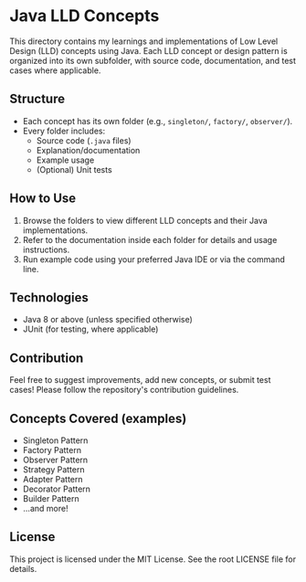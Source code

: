 # Java LLD Concepts

This directory contains my learnings and implementations of Low Level Design (LLD) concepts using Java. Each LLD concept or design pattern is organized into its own subfolder, with source code, documentation, and test cases where applicable.

## Structure

- Each concept has its own folder (e.g., `singleton/`, `factory/`, `observer/`).
- Every folder includes:
  - Source code (`.java` files)
  - Explanation/documentation
  - Example usage
  - (Optional) Unit tests

## How to Use

1. Browse the folders to view different LLD concepts and their Java implementations.
2. Refer to the documentation inside each folder for details and usage instructions.
3. Run example code using your preferred Java IDE or via the command line.

## Technologies

- Java 8 or above (unless specified otherwise)
- JUnit (for testing, where applicable)

## Contribution

Feel free to suggest improvements, add new concepts, or submit test cases! Please follow the repository's contribution guidelines.

## Concepts Covered (examples)

- Singleton Pattern
- Factory Pattern
- Observer Pattern
- Strategy Pattern
- Adapter Pattern
- Decorator Pattern
- Builder Pattern
- ...and more!

## License

This project is licensed under the MIT License. See the root LICENSE file for details.
